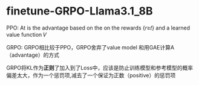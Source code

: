 # finetune-GRPO-Llama3.1_8B

PPO:
At is the advantage based on the on the rewards {𝑟≥𝑡} and a learned value function 𝑉

GRPO:
GRPO相比较于PPO，GRPO舍弃了value model 和用GAE计算A（advantage）的方式

GRPO将KL作为**正则**了加入到了Loss中，应该是防止训练模型和参考模型的概率偏差太大，作为一个惩罚项,减去了一个保证为正数（positive）的惩罚项
